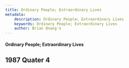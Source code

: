 ```yaml
---
title: Ordinary People; Extraordinary Lives
metadata:
    description: Ordinary People; Extraordinary Lives
    keywords: Ordinary People; Extraordinary Lives
    author: Brian Onang'o
---
```


#### Ordinary People; Extraordinary Lives

## 1987 Quater 4
